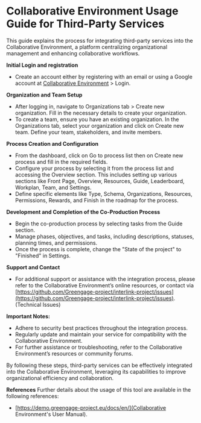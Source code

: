 # Collaborative Environment Usage Guide for Third-Party Services

This guide explains the process for integrating third-party services into the Collaborative Environment, a platform centralizing organizational management and enhancing collaborative workflows.

**Initial Login and registration**

- Create an account either by registering with an email or using a Google account at [Collaborative Environment](https://demo.greengage-project.eu/dashboard) > Login.

**Organization and Team Setup**

- After logging in, navigate to Organizations tab > Create new organization. Fill in the necessary details to create your organization.
- To create a team, ensure you have an existing organization. In the Organizations tab, select your organization and click on Create new team. Define your team, stakeholders, and invite members.

**Process Creation and Configuration**

- From the dashboard, click on Go to process list then on Create new process and fill in the required fields.
- Configure your process by selecting it from the process list and accessing the Overview section. This includes setting up various sections like Front Page, Overview, Resources, Guide, Leaderboard, Workplan, Team, and Settings.
- Define specific elements like Type, Schema, Organizations, Resources, Permissions, Rewards, and Finish in the roadmap for the process.

**Development and Completion of the Co-Production Process**

- Begin the co-production process by selecting tasks from the Guide section.
- Manage phases, objectives, and tasks, including descriptions, statuses, planning times, and permissions.
- Once the process is complete, change the "State of the project" to "Finished" in Settings.

**Support and Contact**

- For additional support or assistance with the integration process, please refer to the Collaborative Environment’s online resources, or contact via [https://github.com/Greengage-project/interlink-project/issues](https://github.com/Greengage-project/interlink-project/issues). (Technical Issues)

**Important Notes:**

- Adhere to security best practices throughout the integration process.
- Regularly update and maintain your service for compatibility with the Collaborative Environment.
- For further assistance or troubleshooting, refer to the Collaborative Environment’s resources or community forums.

By following these steps, third-party services can be effectively integrated into the Collaborative Environment, leveraging its capabilities to improve organizational efficiency and collaboration.

**References**
Further details about the usage of this tool are available in the following references:
- [https://demo.greengage-project.eu/docs/en/](Collaborative Environment's User Manual).

